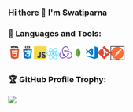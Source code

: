 ### Hi there 👋 I'm Swatiparna
<!--
**Swat003/Swat003** is a ✨ _special_ ✨ repository because its `README.md` (this file) appears on your GitHub profile.

Here are some ideas to get you started:

- 🔭 I’m currently working on Web Development Projects
- 🌱 I’m currently learning DSA
- 👯 I’m looking to collaborate on Web Development Projects
- 
-
-->

### 🧰 Languages and Tools:

<img align="left" alt="HTML5" width="26px" src="https://github.com/gulshanyadav01/gulshanyadav01/blob/master/Assets/html.png" />
<img align="left" alt="CSS3" width="26px" src="https://github.com/gulshanyadav01/gulshanyadav01/blob/master/Assets/css.png" />
<img align="left" alt="JavaScript" width="26px" src="https://github.com/gulshanyadav01/gulshanyadav01/blob/master/Assets/javascript.svg" />
<img align="left" alt="React" width="26px" src="https://github.com/gulshanyadav01/gulshanyadav01/blob/master/Assets/react-2.svg" />
<img align="left" alt="React" width="26px" src="https://github.com/gulshanyadav01/gulshanyadav01/blob/master/Assets/redux.svg" />
<img align="left" alt="React" width="26px" src="https://github.com/gulshanyadav01/gulshanyadav01/blob/master/Assets/mongodb-icon-1.svg" />
<img align="left" alt="Visual Studio Code" width="26px" src="https://github.com/gulshanyadav01/gulshanyadav01/blob/master/Assets/visual-studio-code.png" />
<img align="left" alt="Git" width="26px" src="https://github.com/gulshanyadav01/gulshanyadav01/blob/master/Assets/git-icon.svg" />
<img align="left" alt="postman" width="26px" border = "1px solid white"  color = "red" src="https://github.com/gulshanyadav01/gulshanyadav01/blob/master/Assets/hello.png" />

<br />
<br />


<!-- Profile Trophy -->
### 🏆 GitHub Profile Trophy:
<a href="https://github.com/ryo-ma/github-profile-trophy">
  <img width=800 src="https://github-profile-trophy.vercel.app/?username=gulshanyadav01&column=8&theme=darkhub&no-frame=true&no-bg=true"/>
</a>

